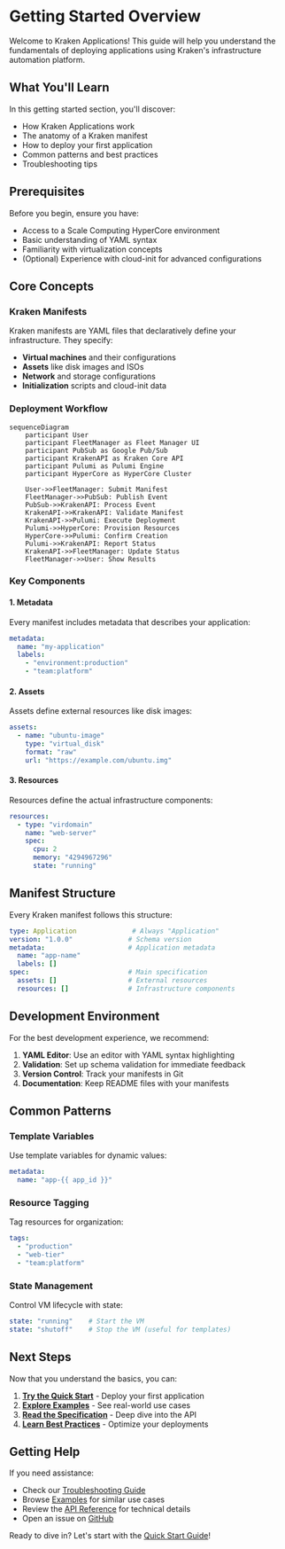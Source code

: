 # Getting Started Overview

Welcome to Kraken Applications! This guide will help you understand the fundamentals of deploying applications using Kraken's infrastructure automation platform.

## What You'll Learn

In this getting started section, you'll discover:

- How Kraken Applications work
- The anatomy of a Kraken manifest
- How to deploy your first application
- Common patterns and best practices
- Troubleshooting tips

## Prerequisites

Before you begin, ensure you have:

- Access to a Scale Computing HyperCore environment
- Basic understanding of YAML syntax
- Familiarity with virtualization concepts
- (Optional) Experience with cloud-init for advanced configurations

## Core Concepts

### Kraken Manifests

Kraken manifests are YAML files that declaratively define your infrastructure. They specify:

- **Virtual machines** and their configurations
- **Assets** like disk images and ISOs
- **Network** and storage configurations
- **Initialization** scripts and cloud-init data

### Deployment Workflow

```mermaid
sequenceDiagram
    participant User
    participant FleetManager as Fleet Manager UI
    participant PubSub as Google Pub/Sub
    participant KrakenAPI as Kraken Core API
    participant Pulumi as Pulumi Engine
    participant HyperCore as HyperCore Cluster

    User->>FleetManager: Submit Manifest
    FleetManager->>PubSub: Publish Event
    PubSub->>KrakenAPI: Process Event
    KrakenAPI->>KrakenAPI: Validate Manifest
    KrakenAPI->>Pulumi: Execute Deployment
    Pulumi->>HyperCore: Provision Resources
    HyperCore->>Pulumi: Confirm Creation
    Pulumi->>KrakenAPI: Report Status
    KrakenAPI->>FleetManager: Update Status
    FleetManager->>User: Show Results
```

### Key Components

#### 1. Metadata
Every manifest includes metadata that describes your application:

```yaml
metadata:
  name: "my-application"
  labels:
    - "environment:production"
    - "team:platform"
```

#### 2. Assets
Assets define external resources like disk images:

```yaml
assets:
  - name: "ubuntu-image"
    type: "virtual_disk"
    format: "raw"
    url: "https://example.com/ubuntu.img"
```

#### 3. Resources
Resources define the actual infrastructure components:

```yaml
resources:
  - type: "virdomain"
    name: "web-server"
    spec:
      cpu: 2
      memory: "4294967296"
      state: "running"
```

## Manifest Structure

Every Kraken manifest follows this structure:

```yaml
type: Application              # Always "Application"
version: "1.0.0"              # Schema version
metadata:                     # Application metadata
  name: "app-name"
  labels: []
spec:                         # Main specification
  assets: []                  # External resources
  resources: []               # Infrastructure components
```

## Development Environment

For the best development experience, we recommend:

1. **YAML Editor**: Use an editor with YAML syntax highlighting
2. **Validation**: Set up schema validation for immediate feedback
3. **Version Control**: Track your manifests in Git
4. **Documentation**: Keep README files with your manifests

## Common Patterns

### Template Variables

Use template variables for dynamic values:

```yaml
metadata:
  name: "app-{{ app_id }}"
```

### Resource Tagging

Tag resources for organization:

```yaml
tags:
  - "production"
  - "web-tier"
  - "team:platform"
```

### State Management

Control VM lifecycle with state:

```yaml
state: "running"    # Start the VM
state: "shutoff"    # Stop the VM (useful for templates)
```

## Next Steps

Now that you understand the basics, you can:

1. **[Try the Quick Start](quickstart.md)** - Deploy your first application
2. **[Explore Examples](../examples/basic.md)** - See real-world use cases
3. **[Read the Specification](../spec/overview.md)** - Deep dive into the API
4. **[Learn Best Practices](../best-practices/general.md)** - Optimize your deployments

## Getting Help

If you need assistance:

- Check our [Troubleshooting Guide](../best-practices/troubleshooting.md)
- Browse [Examples](../examples/basic.md) for similar use cases
- Review the [API Reference](../api/core.md) for technical details
- Open an issue on [GitHub](https://github.com/jackhall/kraken-applications/issues)

Ready to dive in? Let's start with the [Quick Start Guide](quickstart.md)!